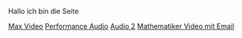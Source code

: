 Hallo ich bin die Seite

<a href="">Max Video</a>
<a href="">Performance Audio</a>
<a href="">Audio 2</a>
<a href="">Mathematiker Video mit Email</a>
